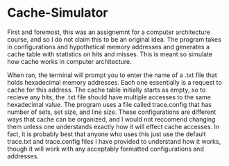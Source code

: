 # Cache-Simulator

First and foremost, this was an assignemnt for a computer architecture course, and so I do not claim this to be an original idea. The program takes in configurations and hypothetical memory addresses and generates a cache table with statistics on hits and misses. This is meant so simulate how cache works in computer architecture.

When ran, the terminal will prompt you to enter the name of a .txt file that holds hexadecimal memory addresses. Each one essentially is a request to cache for this address. The cache table initially starts as empty, so to recieve any hits, the .txt file should have multiple accesses to the same hexadecimal value. The program uses a file called trace.config that has number of sets, set size, and line size. These configurations are different ways that cache can be organized, and I would not reccomend changing them unless one understands exactly how it will effect cache accesses. In fact, it is probably best that anyone who uses this just use the default trace.txt and trace.config files I have provided to understand how it works, though it will work with any acceptably formatted configurations and addresses.
